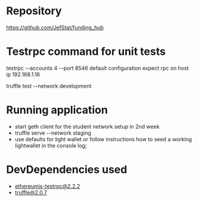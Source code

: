 # Repository 
https://github.com/JefStat/funding_hub


# Testrpc command for unit tests

testrpc --accounts 4 --port 8546
default configuration expect rpc on host ip 192.168.1.16

truffle test --network development


# Running application

- start geth client for the student network setup in 2nd week
- truffle serve --network staging 
- use defaults for light wallet or follow instructions how to seed a working lightwallet in the console log;


# DevDependencies used
 * ethereumjs-testrpc@2.2.2
 * truffle@2.0.7
 
 